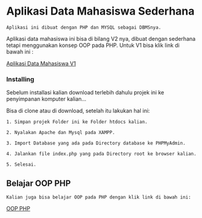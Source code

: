 # Aplikasi Data Mahasiswa Sederhana

    Aplikasi ini dibuat dengan PHP dan MYSQL sebagai DBMSnya.

Aplikasi data mahasiswa ini bisa di bilang V2 nya, dibuat dengan sederhana tetapi menggunakan konsep OOP pada PHP. Untuk V1 bisa klik link di bawah ini :

[Aplikasi Data Mahasiswa V1](https://github.com/YadBro/Aplikasi_Data_Mahasiswa)  

### Installing

Sebelum installasi kalian download terlebih dahulu projek ini ke penyimpanan komputer kalian...

Bisa di clone atau di download, setelah itu lakukan hal ini:

```
1. Simpan projek Folder ini ke Folder htdocs kalian.
```

```
2. Nyalakan Apache dan Mysql pada XAMPP.
```

```
3. Import Database yang ada pada Directory database ke PHPMyAdmin.
```

```
4. Jalankan file index.php yang pada Directory root ke browser kalian.
```

```
5. Selesai.
```

## Belajar OOP PHP

    Kalian juga bisa belajar OOP pada PHP dengan klik link di bawah ini:

[OOP PHP](https://github.com/YadBro/OOP-PHP)  
